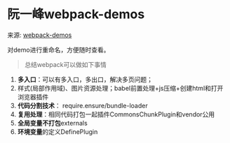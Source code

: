 # 阮一峰webpack-demos

来源: [webpack-demos](https://github.com/ruanyf/webpack-demos)

对demo进行重命名，方便随时查看。

>总结webpack可以做如下事情

1. **多入口**：可以有多入口，多出口，解决多页问题；
2. 样式(局部作用域)、图片资源处理；babel前置处理+js压缩+创建html和打开浏览器插件
3. **代码分割技术**： require.ensure/bundle-loader
4. **复用处理**：相同代码打包一起插件CommonsChunkPlugin和vendor公用
5. **全局变量不打包**externals
6. **环境变量**的定义DefinePlugin
